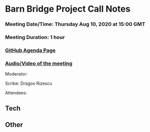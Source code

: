 # Barn Bridge Project Call Notes

### Meeting Date/Time: Thursday Aug 10, 2020 at 15:00 GMT
### Meeting Duration: 1 hour
### [GitHub Agenda Page](https://github.com/BarnBridge/BarnBridge-PM/issues/0)
### [Audio/Video of the meeting]()

Moderator: 

Scribe: Dragos Rizescu

Attendees: 

## Tech

## Other
